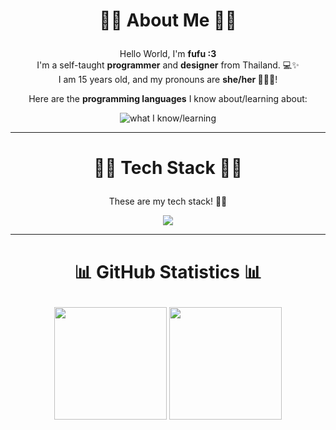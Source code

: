 # <p align="center">🏳️‍⚧️ About Me 🏳️‍⚧️</p>

<p align="center">
  Hello World, I'm <strong>fufu :3</strong><br>
  I'm a self-taught <strong>programmer</strong> and <strong>designer</strong> from Thailand. 💻✨<br>
  I am 15 years old, and my pronouns are <strong>she/her 🏳️‍⚧️💗</strong>!
</p>

<p align="center">Here are the <strong>programming languages</strong> I know about/learning about:</p>

<p align="center">
  <img src="https://skillicons.dev/icons?i=java,python,js,nodejs,go,haxe,kotlin,react,tailwindcss,nextjs,rust,bash" alt="what I know/learning" />
</p>

---

# <p align="center">🧑‍💻 Tech Stack 🧑‍💻</p>

<p align="center">These are my tech stack! 🚀💡</p>

<p align="center">
  <img src="https://skillicons.dev/icons?i=arch,ubuntu,debian,nginx,cloudflare,azure,aws,docker" align="center"/>
</p>

---

# <p align="center">📊 GitHub Statistics 📊</p>

<p align="center">
  <img height="180em" src="https://github-readme-stats-eight-theta.vercel.app/api?username=fufu-girl-meow&theme=synthwave&show_icons=true" align="center"/>  
  <img height="180em" src="https://github-readme-stats-eight-theta.vercel.app/api/top-langs/?username=fufu-girl-meow&theme=synthwave&layout=compact" align="center"/>
</p>
